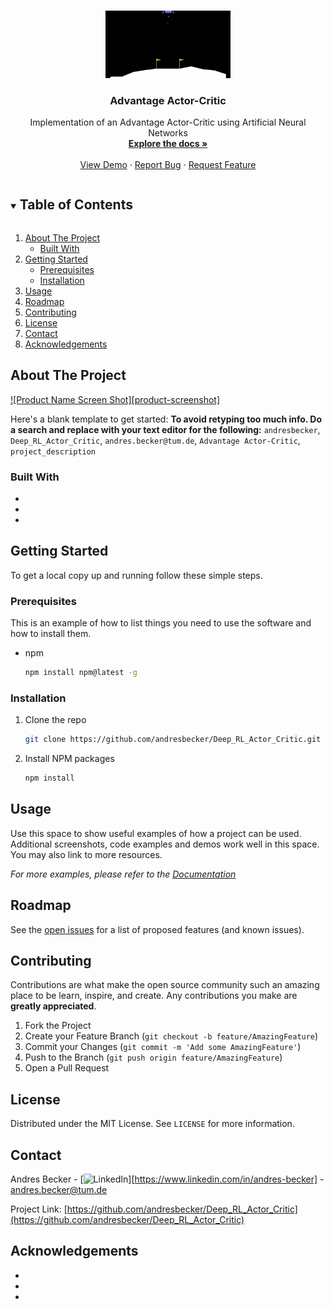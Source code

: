 <!-- PROJECT SHIELDS -->
<!--
*** I'm using markdown "reference style" links for readability.
*** Reference links are enclosed in brackets [ ] instead of parentheses ( ).
*** See the bottom of this document for the declaration of the reference variables
*** for contributors-url, forks-url, etc. This is an optional, concise syntax you may use.
*** https://www.markdownguide.org/basic-syntax/#reference-style-links
-->

<!-- PROJECT LOGO -->
<br />
<p align="center">
  <a href="https://github.com/andresbecker/Deep_RL_Actor_Critic">
    <img src="Resources/A2C.gif" width="200">
  </a>

  <h3 align="center">Advantage Actor-Critic</h3>

  <p align="center">
    Implementation of an Advantage Actor-Critic using Artificial Neural Networks
    <br />
    <a href="https://github.com/andresbecker/Deep_RL_Actor_Critic"><strong>Explore the docs »</strong></a>
    <br />
    <br />
    <a href="https://github.com/andresbecker/Deep_RL_Actor_Critic">View Demo</a>
    ·
    <a href="https://github.com/andresbecker/Deep_RL_Actor_Critic/issues">Report Bug</a>
    ·
    <a href="https://github.com/andresbecker/Deep_RL_Actor_Critic/issues">Request Feature</a>
  </p>
</p>



<!-- TABLE OF CONTENTS -->
<details open="open">
  <summary><h2 style="display: inline-block">Table of Contents</h2></summary>
  <ol>
    <li>
      <a href="#about-the-project">About The Project</a>
      <ul>
        <li><a href="#built-with">Built With</a></li>
      </ul>
    </li>
    <li>
      <a href="#getting-started">Getting Started</a>
      <ul>
        <li><a href="#prerequisites">Prerequisites</a></li>
        <li><a href="#installation">Installation</a></li>
      </ul>
    </li>
    <li><a href="#usage">Usage</a></li>
    <li><a href="#roadmap">Roadmap</a></li>
    <li><a href="#contributing">Contributing</a></li>
    <li><a href="#license">License</a></li>
    <li><a href="#contact">Contact</a></li>
    <li><a href="#acknowledgements">Acknowledgements</a></li>
  </ol>
</details>



<!-- ABOUT THE PROJECT -->
## About The Project

[![Product Name Screen Shot][product-screenshot]](https://example.com)

Here's a blank template to get started:
**To avoid retyping too much info. Do a search and replace with your text editor for the following:**
`andresbecker`, `Deep_RL_Actor_Critic`, `andres.becker@tum.de`, `Advantage Actor-Critic`, `project_description`


### Built With

* []()
* []()
* []()



<!-- GETTING STARTED -->
## Getting Started

To get a local copy up and running follow these simple steps.

### Prerequisites

This is an example of how to list things you need to use the software and how to install them.
* npm
  ```sh
  npm install npm@latest -g
  ```

### Installation

1. Clone the repo
   ```sh
   git clone https://github.com/andresbecker/Deep_RL_Actor_Critic.git
   ```
2. Install NPM packages
   ```sh
   npm install
   ```



<!-- USAGE EXAMPLES -->
## Usage

Use this space to show useful examples of how a project can be used. Additional screenshots, code examples and demos work well in this space. You may also link to more resources.

_For more examples, please refer to the [Documentation](https://example.com)_



<!-- ROADMAP -->
## Roadmap

See the [open issues](https://github.com/andresbecker/Deep_RL_Actor_Critic/issues) for a list of proposed features (and known issues).



<!-- CONTRIBUTING -->
## Contributing

Contributions are what make the open source community such an amazing place to be learn, inspire, and create. Any contributions you make are **greatly appreciated**.

1. Fork the Project
2. Create your Feature Branch (`git checkout -b feature/AmazingFeature`)
3. Commit your Changes (`git commit -m 'Add some AmazingFeature'`)
4. Push to the Branch (`git push origin feature/AmazingFeature`)
5. Open a Pull Request



<!-- LICENSE -->
## License

Distributed under the MIT License. See `LICENSE` for more information.



<!-- CONTACT -->
## Contact

Andres Becker - [![LinkedIn][linkedin-shield]][https://www.linkedin.com/in/andres-becker] - andres.becker@tum.de

Project Link: [https://github.com/andresbecker/Deep_RL_Actor_Critic](https://github.com/andresbecker/Deep_RL_Actor_Critic)



<!-- ACKNOWLEDGEMENTS -->
## Acknowledgements

* []()
* []()
* []()





<!-- MARKDOWN LINKS & IMAGES -->
<!-- https://www.markdownguide.org/basic-syntax/#reference-style-links -->
[contributors-shield]: https://img.shields.io/github/contributors/andresbecker/repo.svg?style=for-the-badge
[contributors-url]: https://github.com/andresbecker/repo/graphs/contributors
[forks-shield]: https://img.shields.io/github/forks/andresbecker/repo.svg?style=for-the-badge
[forks-url]: https://github.com/andresbecker/repo/network/members
[stars-shield]: https://img.shields.io/github/stars/andresbecker/repo.svg?style=for-the-badge
[stars-url]: https://github.com/andresbecker/repo/stargazers
[issues-shield]: https://img.shields.io/github/issues/andresbecker/repo.svg?style=for-the-badge
[issues-url]: https://github.com/andresbecker/repo/issues
[license-shield]: https://img.shields.io/github/license/andresbecker/repo.svg?style=for-the-badge
[license-url]: https://github.com/andresbecker/repo/blob/master/LICENSE.txt
[linkedin-shield]: https://img.shields.io/badge/-LinkedIn-black.svg?style=for-the-badge&logo=linkedin&colorB=555
[linkedin-url]: https://linkedin.com/in/andresbecker
